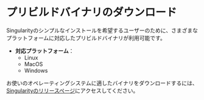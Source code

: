 # プリビルドバイナリのダウンロード

Singularityのシンプルなインストールを希望するユーザーのために、さまざまなプラットフォームに対応したプリビルドバイナリが利用可能です。

- **対応プラットフォーム**：
    - Linux
    - MacOS
    - Windows

お使いのオペレーティングシステムに適したバイナリをダウンロードするには、[Singularityのリリースページ](https://github.com/data-preservation-programs/singularity/releases)にアクセスしてください。